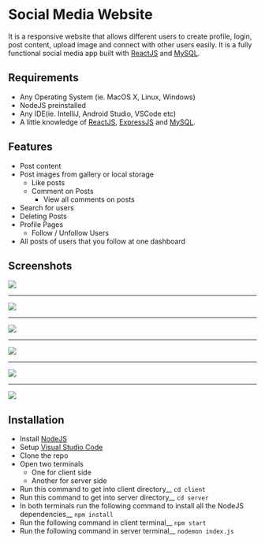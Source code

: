 # Social Media Website
It is a responsive website that allows different users to create profile, login, post content, upload image and connect with other users easily. It is a fully functional social media app built with [ReactJS](https://reactjs.org/) and [MySQL](https://www.mysql.com/).

## Requirements
- Any Operating System (ie. MacOS X, Linux, Windows)
- NodeJS preinstalled
- Any IDE(ie. IntelliJ, Android Studio, VSCode etc)
- A little knowledge of [ReactJS](https://reactjs.org/), [ExpressJS](https://expressjs.com/) and [MySQL](https://www.mysql.com/).

## Features
- Post content
- Post images from gallery or local storage
  - Like posts
  - Comment on Posts
    - View all comments on posts
- Search for users
- Deleting Posts
- Profile Pages
  - Follow / Unfollow Users
- All posts of users that you follow at one dashboard

## Screenshots

![](https://res.cloudinary.com/abhi9av/image/upload/v1667153445/Screenshot_2022-10-30_at_11.21.56_PM_fmr8ig.png)
***
![](https://res.cloudinary.com/abhi9av/image/upload/v1667153445/Screenshot_2022-10-30_at_11.22.32_PM_vnc8gs.png)
***
![](https://res.cloudinary.com/abhi9av/image/upload/v1667153445/Screenshot_2022-10-30_at_11.24.48_PM_vf00ux.png)
***
![](https://res.cloudinary.com/abhi9av/image/upload/v1667153446/Screenshot_2022-10-30_at_11.22.54_PM_wwbqdy.png)
***
![](https://res.cloudinary.com/abhi9av/image/upload/v1667153446/Screenshot_2022-10-30_at_11.23.48_PM_xwbbql.png)
***
![](https://res.cloudinary.com/abhi9av/image/upload/v1667153446/Screenshot_2022-10-30_at_11.24.31_PM_qadvya.png)

## Installation

- Install [NodeJS](https://nodejs.org/en/)
- Setup [Visual Studio Code](https://code.visualstudio.com/)
- Clone the repo
- Open two terminals 
  - One for client side 
  - Another for server side
- Run this command to get into client directory__
``` cd client ```
- Run this command to get into server directory__
``` cd server ```
- In both terminals run the following command to install all the NodeJS dependencies__
``` npm install ```
- Run the following command in client terminal__
``` npm start ```
- Run the following command in server terminal__
``` nodemon index.js ```


